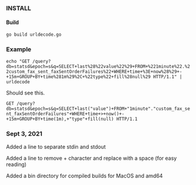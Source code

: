 ### INSTALL

#### Build 

`go build urldecode.go`

### Example

`echo "GET /query?db=statsd&epoch=s&q=SELECT+last%28%22value%22%29+FROM+%221minute%22.%22custom_fax_sent_faxSentOrderFailures%22+WHERE+time+%3E+now%28%29+-+15m+GROUP+BY+time%281m%29%2C+%22type%22+fill%28null%29 HTTP/1.1" | urldecode`

Should see this.

`GET /query?db=statsd&epoch=s&q=SELECT+last("value")+FROM+"1minute"."custom_fax_sent_faxSentOrderFailures"+WHERE+time+>+now()+-+15m+GROUP+BY+time(1m),+"type"+fill(null) HTTP/1.1`

### Sept 3, 2021
Added a line to separate stdin and stdout

Added a line to remove + character and replace with a space (for easy reading)

Added a bin directory for compiled builds for MacOS and amd64

